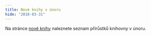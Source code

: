 ```yaml
---
title: Nové knihy v únoru
hide: "2018-03-31"
---
```


Na stránce [nové knihy](nove_knihy/index.html) naleznete seznam přírůstků knihovny v únoru.
